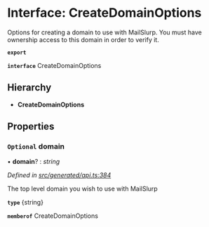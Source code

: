 # Interface: CreateDomainOptions

Options for creating a domain to use with MailSlurp. You must have ownership access to this domain in order to verify it.

**`export`** 

**`interface`** CreateDomainOptions

## Hierarchy

* **CreateDomainOptions**

## Properties

### `Optional` domain

• **domain**? : *string*

*Defined in [src/generated/api.ts:384](https://github.com/mailslurp/mailslurp-client-ts-js/blob/c5d4ad1/src/generated/api.ts#L384)*

The top level domain you wish to use with MailSlurp

**`type`** {string}

**`memberof`** CreateDomainOptions
